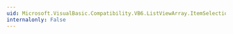 ```yaml
---
uid: Microsoft.VisualBasic.Compatibility.VB6.ListViewArray.ItemSelectionChanged
internalonly: False
---
```


